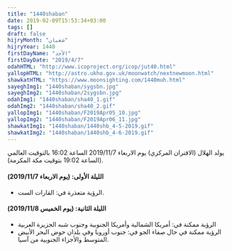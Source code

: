 ```yaml
---
title: "1440shaban"
date: 2019-02-09T15:53:34+03:00
tags: []
draft: false
hijryMonth: "شعبان"
hijryYear: 1440
firstDayName: "الأحد"
firstDayDate: "2019/4/7"
odahHTML: "http://www.icoproject.org/icop/jut40.html"
yallopHTML: "http://astro.ukho.gov.uk/moonwatch/nextnewmoon.html"
shawkatHTML: "https://www.moonsighting.com/1440muh.html"
sayeghImg1: "1440shaban/sygsbn.jpg"
sayeghImg2: "1440shaban/2sygsbn.jpg"
odahImg1: "1440shaban/sha40_1.gif"
odahImg2: "1440shaban/sha40_2.gif"
yallopImg1: "1440shaban/F2019Apr05_10.jpg"
yallopImg2: "1440shaban/F2019Apr06_11.jpg"
shawkatImg1: "1440shaban/1440shb_4-5-2019.gif"
shawkatImg2: "1440shaban/1440shb_4-6-2019.gif"
---
```


يولد الهلال (الاقتران المركزي) يوم الاربعاء 2019/11/7 الساعة 16:02 بالتوقيت العالمي (الساعة 19:02 بتوقيت مكة المكرمة).

#### **الليلة الأولى: (يوم الاربعاء 2019/11/7)**

* الرؤية متعذرة في: القارات الست.

#### **الليلة الثانية: (يوم الخميس 2019/11/8)**

* الرؤية ممكنة في: أمريكا الشمالية وأمريكا الجنوبية وجنوب شبه الجزيرة العربية 
* الرؤية ممكنة في حال صفاء الجو في: جنوب أوروبا وفي بلدان حوض البحر الأبيض المتوسط والأجزاء الجنوبية من آسيا.
